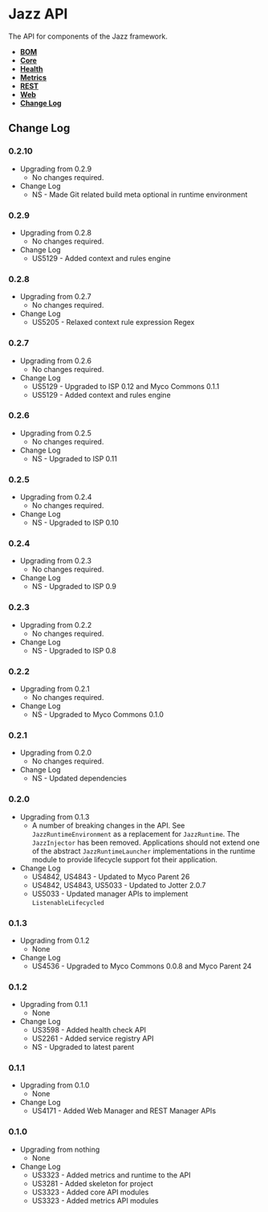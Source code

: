 # Jazz API

The API for components of the Jazz framework.

* **[BOM](./bom/README.md)**
* **[Core](./core)**
* **[Health](./health/README.md)**
* **[Metrics](./metrics/README.md)**
* **[REST](./rest/README.md)**
* **[Web](./web/README.md)**
* **[Change Log](#changes)**

## <a name="changes"></a>Change Log

### 0.2.10
* Upgrading from 0.2.9
  * No changes required.
* Change Log
  * NS - Made Git related build meta optional in runtime environment

### 0.2.9
* Upgrading from 0.2.8
  * No changes required.
* Change Log
  * US5129 - Added context and rules engine

### 0.2.8
* Upgrading from 0.2.7
  * No changes required.
* Change Log
  * US5205 - Relaxed context rule expression Regex

### 0.2.7
* Upgrading from 0.2.6
  * No changes required.
* Change Log
  * US5129 - Upgraded to ISP 0.12 and Myco Commons 0.1.1
  * US5129 - Added context and rules engine

### 0.2.6
* Upgrading from 0.2.5
  * No changes required.
* Change Log
  * NS - Upgraded to ISP 0.11

### 0.2.5
* Upgrading from 0.2.4
  * No changes required.
* Change Log
  * NS - Upgraded to ISP 0.10

### 0.2.4
* Upgrading from 0.2.3
  * No changes required.
* Change Log
  * NS - Upgraded to ISP 0.9

### 0.2.3
* Upgrading from 0.2.2
  * No changes required.
* Change Log
  * NS - Upgraded to ISP 0.8

### 0.2.2
* Upgrading from 0.2.1
  * No changes required.
* Change Log
  * NS - Upgraded to Myco Commons 0.1.0

### 0.2.1
* Upgrading from 0.2.0
  * No changes required.
* Change Log
  * NS - Updated dependencies

### 0.2.0
* Upgrading from 0.1.3
  * A number of breaking changes in the API.  See `JazzRuntimeEnvironment` as a replacement for
    `JazzRuntime`.  The `JazzInjector` has been removed.  Applications should not extend one of the
    abstract `JazzRuntimeLauncher` implementations in the runtime module to provide lifecycle
    support fot their application.
* Change Log
  * US4842, US4843 - Updated to Myco Parent 26
  * US4842, US4843, US5033 - Updated to Jotter 2.0.7
  * US5033 - Updated manager APIs to implement `ListenableLifecycled`

### 0.1.3
* Upgrading from 0.1.2
  * None
* Change Log
  * US4536 - Upgraded to Myco Commons 0.0.8 and Myco Parent 24

### 0.1.2
* Upgrading from 0.1.1
  * None
* Change Log
  * US3598 - Added health check API
  * US2261 - Added service registry API
  * NS - Upgraded to latest parent

### 0.1.1
* Upgrading from 0.1.0
  * None
* Change Log
  * US4171 - Added Web Manager and REST Manager APIs

### 0.1.0
* Upgrading from nothing
  * None
* Change Log
  * US3323 - Added metrics and runtime to the API
  * US3281 - Added skeleton for project
  * US3323 - Added core API modules
  * US3323 - Added metrics API modules

